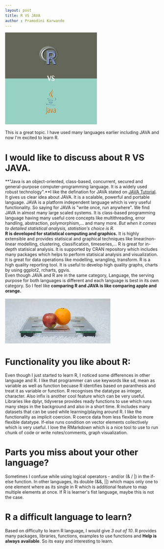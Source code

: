 ```yaml
---
layout: post
title: R VS JAVA
author : Pramodini Karwande
---
```



<img src="https://raw.githubusercontent.com/pkarwan/pkarwan.github.io/master/images/data-science-with-r-for-java-developers.jpg" width="300" height="300" align="center" />
<br /><br />This is a great topic. I have used many languages earlier including JAVA and now I'm excited to learn R. <br/>

# I would like to discuss about R VS JAVA. 

**"Java is an object-oriented, class-based, concurrent, secured and general-purpose computer-programming language. It is a widely used robust technology".**I like the defination for JAVA stated on [JAVA Tutorial]("https://www.javatpoint.com/java-tutorial"). It gives us clear idea about JAVA. It is a scalable, powerful and portable language. JAVA is a platform independent language which is very useful functionality. So saying for JAVA is "write once, run anywhere". We find JAVA in almost many large scaled systems. It is class-based programming language having many useful core concepts like multithreading, error handling, abstraction, polymorphism,... and many more. _But when it comes to detailed statistical analysis, statistian's choice is R._ <br/>
**R is developed for statistical computing and graphics.** It is highly extensible and provides statisical and graphical techniques like linear/non-linear modelling, clustering, classification, timeseries,... R is great for in-depth statisical analysis. It is supported by CRAN repository which includes many packages which helps to perform statisical analysis and visualization. It is great for data operations like modelling, wrangling, transform. R is a high quality reporting tool. It is useful to develop high quality graphs, charts by using ggplot2, rcharts, ggvis. <br/>
Even though JAVA and R are in the same category, Language, the serving purpose for both languages is different and each language is best in its own category. So I feel like **comparing R and JAVA is like comparing apple and orange.** <br/><br />
![](https://raw.githubusercontent.com/pkarwan/pkarwan.github.io/master/images/RvsJAVA.jpg)

# Functionality you like about R: <br/>
Even though I just started to learn R, I noticed some differences in other language and R. I like that programmer can use keywords like sd, mean as variable as well as function becuase R identifies based on paranthesis and treat it as variable or function. R recognises the datatype as integer, character.  Also infix is another cool feature which can be very useful. Libraries like dplyr, tidyverse provides ready functions to use which runs many steps in the background and also in a short time. R includes many datasets that can be used while learning/playing around R. I like the functionality as implicit coercion. R coerce data from less flexible to more flexible datatype. If-else runs condition on vector elements collectively which is very useful. I love the RMarkdown which is  a nice tool to use to run chunk of code or write notes/comments, graph visualization. <br/>

# Parts you miss about your other language? <br/>
Sometimes I confuse while using logical operators - and/or (& / |) in the if-else function. In other languages, its double (&&, ||) which maps only one to one element where as its single in R which is additional feature to map multiple elements at once. If R is learner's fist language, maybe this is not the case. <br/>

# R a difficult language to learn? <br/>
Based on difficulty to learn R language, I would give _3 out of 10_. R provides many packages, libraries, functions, examples to use functions and **Help is always available**. So its easy and interesting to learn. <br/>
